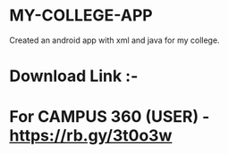 # MY-COLLEGE-APP
Created an android app with xml and java for my college.

 # Download Link :- 

 # For CAMPUS 360 (USER) - https://rb.gy/3t0o3w

 
